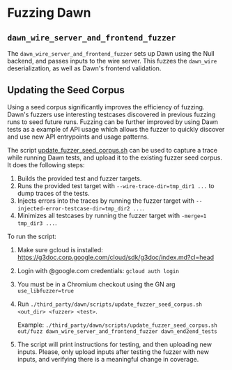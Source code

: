 # Fuzzing Dawn

## `dawn_wire_server_and_frontend_fuzzer`

The `dawn_wire_server_and_frontend_fuzzer` sets up Dawn using the Null backend, and passes inputs to the wire server. This fuzzes the `dawn_wire` deserialization, as well as Dawn's frontend validation.

## Updating the Seed Corpus

Using a seed corpus significantly improves the efficiency of fuzzing. Dawn's fuzzers use interesting testcases discovered in previous fuzzing runs to seed future runs. Fuzzing can be further improved by using Dawn tests as a example of API usage which allows the fuzzer to quickly discover and use new API entrypoints and usage patterns.

The script [update_fuzzer_seed_corpus.sh](../scripts/update_fuzzer_seed_corpus.sh) can be used to capture a trace while running Dawn tests, and upload it to the existing fuzzer seed corpus. It does the following steps:
1. Builds the provided test and fuzzer targets.
2. Runs the provided test target with `--wire-trace-dir=tmp_dir1 ...` to dump traces of the tests.
3. Injects errors into the traces by running the fuzzer target with `--injected-error-testcase-dir=tmp_dir2 ...`.
4. Minimizes all testcases by running the fuzzer target with `-merge=1 tmp_dir3 ...`.

To run the script:
1. Make sure gcloud is installed: https://g3doc.corp.google.com/cloud/sdk/g3doc/index.md?cl=head
2. Login with @google.com credentials: `gcloud auth login`
3. You must be in a Chromium checkout using the GN arg `use_libfuzzer=true`
4. Run `./third_party/dawn/scripts/update_fuzzer_seed_corpus.sh <out_dir> <fuzzer> <test>`.

   Example: `./third_party/dawn/scripts/update_fuzzer_seed_corpus.sh out/fuzz dawn_wire_server_and_frontend_fuzzer dawn_end2end_tests`
5. The script will print instructions for testing, and then uploading new inputs. Please, only upload inputs after testing the fuzzer with new inputs, and verifying there is a meaningful change in coverage.
